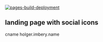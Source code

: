[![pages-build-deployment](https://github.com/holgerimbery/holgerimbery.github.io/actions/workflows/pages/pages-build-deployment/badge.svg)](https://github.com/holgerimbery/holgerimbery.github.io/actions/workflows/pages/pages-build-deployment)

## landing page with social icons
cname holger.imbery.name

